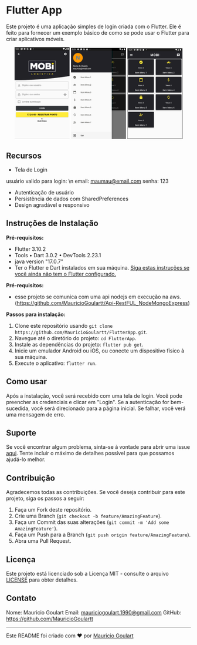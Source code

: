 # Flutter App

Este projeto é uma aplicação simples de login criada com o Flutter. Ele é feito para fornecer um exemplo básico de como se pode usar o Flutter para criar aplicativos móveis.

<p align="center">
  <img src="assets/1.png" width="150" title="Tela 1">
  <img src="assets/2.png" width="150" title="Tela 2">
  <img src="assets/3.png" width="150" title="Tela 3">
</p>


## Recursos

- Tela de Login

usuário valido para login: \n
email: maumau@email.com
senha: 123

- Autenticação de usuário
- Persistência de dados com SharedPreferences
- Design agradável e responsivo

## Instruções de Instalação

**Pré-requisitos:**
- Flutter 3.10.2
- Tools • Dart 3.0.2 • DevTools 2.23.1
- java version "17.0.7"
- Ter o Flutter e Dart instalados em sua máquina. [Siga estas instruções se você ainda não tem o Flutter configurado.](https://flutter.dev/docs/get-started/install)

**Pré-requisitos:**

- esse projeto se comunica com uma api nodejs em execução na aws.
(https://github.com/MauricioGoulartt/Api-RestFUL_NodeMongoExpress)

**Passos para instalação:**

1. Clone este repositório usando `git clone https://github.com/MauricioGoulartt/FlutterApp.git`.
2. Navegue até o diretório do projeto: `cd FlutterApp`.
3. Instale as dependências do projeto: `flutter pub get`.
4. Inicie um emulador Android ou iOS, ou conecte um dispositivo físico à sua máquina.
5. Execute o aplicativo: `flutter run`.

## Como usar

Após a instalação, você será recebido com uma tela de login. Você pode preencher as credenciais e clicar em "Login". Se a autenticação for bem-sucedida, você será direcionado para a página inicial. Se falhar, você verá uma mensagem de erro.

## Suporte

Se você encontrar algum problema, sinta-se à vontade para abrir uma issue [aqui](https://github.com/MauricioGoulartt/FlutterApp/issues). Tente incluir o máximo de detalhes possível para que possamos ajudá-lo melhor.

## Contribuição

Agradecemos todas as contribuições. Se você deseja contribuir para este projeto, siga os passos a seguir:

1. Faça um Fork deste repositório.
2. Crie uma Branch (`git checkout -b feature/AmazingFeature`).
3. Faça um Commit das suas alterações (`git commit -m 'Add some AmazingFeature'`).
4. Faça um Push para a Branch (`git push origin feature/AmazingFeature`).
5. Abra uma Pull Request.

## Licença

Este projeto está licenciado sob a Licença MIT - consulte o arquivo [LICENSE](LICENSE) para obter detalhes.

## Contato

Nome: Mauricio Goulart
Email: mauriciogoulart.1990@gmail.com
GitHub: https://github.com/MauricioGoulartt

---

Este README foi criado com ❤️ por [Mauricio Goulart](https://github.com/MauricioGoulartt)
